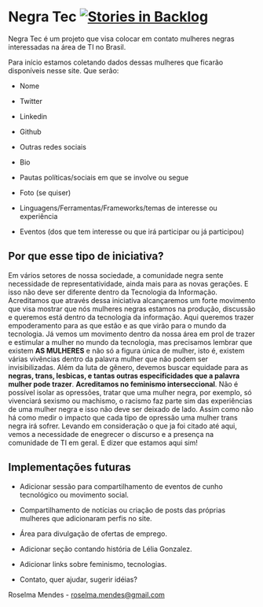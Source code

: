 # Negra Tec [![Stories in Backlog](https://badge.waffle.io/NegraTec/negratec.github.io.svg?title=Backlog)](http://waffle.io/NegraTec/negratec.github.io)

Negra Tec é um projeto que visa colocar em contato mulheres negras interessadas na área de TI no Brasil.

Para início estamos coletando dados dessas mulheres que ficarão disponíveis nesse site. Que serão:

- Nome

- Twitter

- Linkedin

- Github

- Outras redes sociais

- Bio

- Pautas políticas/sociais em que se involve ou segue

- Foto (se quiser)

- Linguagens/Ferramentas/Frameworks/temas de interesse ou experiência

- Eventos (dos que tem interesse ou que irá participar ou já participou)

## Por que esse tipo de iniciativa?

Em vários setores de nossa sociedade, a comunidade negra sente necessidade de representatividade, ainda mais para as novas gerações. E isso não deve ser diferente dentro da Tecnologia da Informação. Acreditamos que através dessa iniciativa alcançaremos um forte movimento que visa mostrar que nós mulheres negras estamos na produção, discussão e queremos está dentro da tecnologia da informação. Aqui queremos trazer empoderamento para as que estão e as que virão para o mundo da tecnologia. Já vemos um movimento dentro da nossa área em prol de trazer e estimular a mulher no mundo da tecnologia, mas precisamos lembrar que existem **AS MULHERES** e não só a figura única de mulher, isto é, existem várias vivências dentro da palavra mulher que não podem ser invisibilizadas. Além da luta de gênero, devemos buscar equidade para as **negras, trans, lesbicas, e tantas outras especificidades que a palavra mulher pode trazer**. **Acreditamos no feminismo interseccional**. Não é possível isolar as opressões, tratar que uma mulher negra, por exemplo, só vivenciará sexismo ou machismo, o racismo faz parte sim das experiências de uma mulher negra e isso não deve ser deixado de lado. Assim como não há como medir o impacto que cada tipo de opressão uma mulher trans negra irá sofrer. Levando em consideração o que ja foi citado até aqui, vemos a necessidade de enegrecer o discurso e a presença na comunidade de TI em geral. E dizer que estamos aqui sim!

## Implementações futuras

- Adicionar sessão para compartilhamento de eventos de cunho tecnológico ou movimento social.

- Compartilhamento de notícias ou criação de posts das próprias mulheres que adicionaram perfis no site.

- Área para divulgação de ofertas de emprego.

- Adicionar seção contando história de Lélia Gonzalez.

- Adicionar links sobre feminismo, tecnologias.

- Contato, quer ajudar, sugerir idéias?

Roselma Mendes - roselma.mendes@gmail.com

